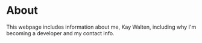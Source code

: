 # About

This webpage includes information about me, Kay Walten, including why I'm becoming a developer and my contact info.
